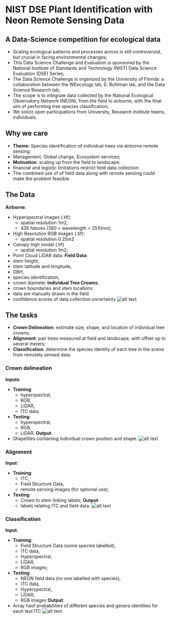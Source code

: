 # NIST DSE Plant Identification with Neon Remote Sensing Data
## A Data-Science competition for ecological data
*  Scaling ecological patterns and processes across is still controversial, but crucial in facing environmental changes;
* This Data Science Challenge and Evaluation is sponsored by the National Institute of Standards and Technology (NIST) Data Science Evaluation (DSE) Series;
* The Data Science Challenge is organized by the University of Florida: a collaboration between the WEecology lab, S. Bohlman lab, and the Data Science Research lab;
* The scope is to integrate data collected by the National Ecological Observatory Network (NEON), from the field to airborne, with the final aim of performing tree species classification;
* We solicit open participations from University, Research institute teams, individuals.
## Why we care
* **Theme**: Species identification of individual trees via airborne remote sensing:
 * Management, Global change, Ecosystem services;
* **Motivation**: scaling up from the field to landscape:
 * financial and logistic limitations restrict field data collection:
 * The combined use of of field data along with remote sensing could make the problem feasible.
## The Data
**Airborne**:
  * Hyperspectral images (.tif):
    * spatial resolution 1m2;
    * 426 fatures (380 < wavelength < 2510nm);
  * High Resolution RGB images (.tif):
    * spatial resolution 0.25m2
  * Canopy high model (.tif)
    * spatial resolution 1m2;
  * Point Cloud LiDAR data.
**Field Data**:
  * stem height,
  * stem latitude and longitude,
  * DBH,
  * species identification,
  * crown diameter
**Individual Tree Crowns**:
  * crown boundaries and stem locations
  * data are manually drawn in the field
  * confidence scores of data collection uncertainty
![alt text](/Users/sergiomarconi/Pictures/Data.png)
## The tasks
* **Crown Delineation**: estimate size, shape, and location of individual tree crowns;
* **Alignment**: pair trees measured at field and landscape, with offset up to several meters;
* **Classification**: determine the species identity of each tree in the scene from remotely sensed data.
### Crown delineation
**Inputs**:
  * **Training**:
    * hyperspectral,
    * RGB,
    * LiDAR,
    * ITC data.
  * **Testing**:
    * hyperspectral,
    * RGB,
    * LiDAR.
**Output**:
  * Shapefiles containing individual crown position and shape.
![alt text](/Users/sergiomarconi/Pictures/Delineation.png)
### Alignment
**Input**:
  * **Training**:
    * ITC,
    * Field Structure Data,
    * remote sensing images (for optional use);
  * **Testing**:
    * Crown to stem linking labels;
**Output**:
    * labels relating ITC and field data.
![alt text](/Users/sergiomarconi/Pictures/Alignment.png)
### Classification
**Input**:
  * **Training**:
    * Field Structure Data (some species labelled),
    * ITC data,
    * Hyperspectral,
    * LiDAR,
    * RGB images;
  * **Testing**:
    * NEON field data (no one labelled with species),
    * ITC data,
    * Hyperspectral,
    * LiDAR,
    * RGB images
**Output**:
  * Array haof probabilities of different species and genera identities for each test ITC
![alt text](/Users/sergiomarconi/Pictures/Classification.png)

